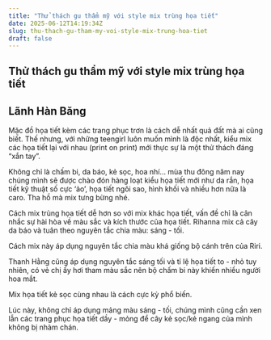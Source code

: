 ```yaml
---
title: "Thử thách gu thẩm mỹ với style mix trùng họa tiết"
date: 2025-06-12T14:19:34Z
slug: thu-thach-gu-tham-my-voi-style-mix-trung-hoa-tiet
draft: false
---
```


## Thử thách gu thẩm mỹ với style mix trùng họa tiết

## Lãnh Hàn Băng

Mặc đồ họa tiết kèm các trang phục trơn là cách dễ nhất quả đất mà ai cũng biết. Thế nhưng, với những teengirl luôn muốn mình là độc nhất, kiểu mix các họa tiết lại với nhau (print on print) mới thực sự là một thử thách đáng “xắn tay”.

Không chỉ là chấm bi, da báo, kẻ sọc, hoa nhí… mùa thu đông năm nay chúng mình sẽ được chào đón hàng loạt kiểu họa tiết mới như da rắn, họa tiết kỹ thuật số cực ‘ảo’, họa tiết ngôi sao, hình khối và nhiều hơn nữa là caro. Tha hồ mà mix tưng bừng nhé.

Cách mix trùng họa tiết dễ hơn so với mix khác họa tiết, vấn đề chỉ là cân nhắc sự hài hòa về màu sắc và kích thước của họa tiết. Rihanna mix cả cây da báo và tuân theo nguyên tắc chia màu: sáng - tối.

Cách mix này áp dụng nguyên tắc chia màu khá giống bộ cánh trên của Riri.

Thanh Hằng cũng áp dụng nguyên tắc sáng tối và tỉ lệ họa tiết to - nhỏ tuy nhiên, có vẻ chị ấy hơi tham màu sắc nên bộ chấm bi này khiến nhiều người hoa mắt.



Mix họa tiết kẻ sọc cùng nhau là cách cực kỳ phổ biến.

Lúc này, không chỉ áp dụng mảng màu sáng - tối, chúng mình cũng cần xen lẫn các trang phục họa tiết dầy - mỏng để cây kẻ sọc/kẻ ngang của mình không bị nhàm chán.